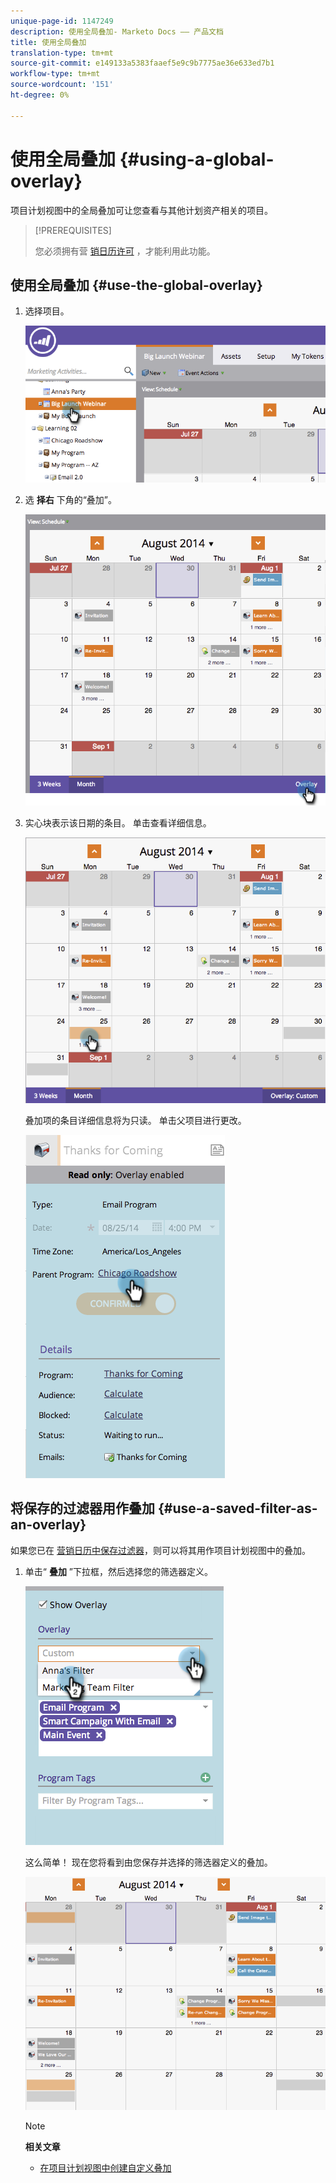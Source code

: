 ```yaml
---
unique-page-id: 1147249
description: 使用全局叠加- Marketo Docs —— 产品文档
title: 使用全局叠加
translation-type: tm+mt
source-git-commit: e149133a5383faaef5e9c9b7775ae36e633ed7b1
workflow-type: tm+mt
source-wordcount: '151'
ht-degree: 0%

---
```



# 使用全局叠加 {#using-a-global-overlay}

项目计划视图中的全局叠加可让您查看与其他计划资产相关的项目。

>[!PREREQUISITES]
>
>您必须拥有营 [销日历许可](../../../../product-docs/core-marketo-concepts/marketing-calendar/understanding-the-calendar/issue-revoke-a-marketing-calendar-license.md) ，才能利用此功能。

## 使用全局叠加 {#use-the-global-overlay}

1. 选择项目。

   ![](assets/image2014-9-24-10-16-4.png)

1. 选 **择右** 下角的“叠加”。

   ![](assets/image2014-9-24-10-3a16-3a9.png)

1. 实心块表示该日期的条目。 单击查看详细信息。

   ![](assets/image2014-9-24-10-3a16-3a14.png)

   叠加项的条目详细信息将为只读。 单击父项目进行更改。

   ![](assets/image2014-9-24-10-3a16-3a19.png)

## 将保存的过滤器用作叠加 {#use-a-saved-filter-as-an-overlay}

如果您已在 [营销日历中保存过滤器](../../../../product-docs/core-marketo-concepts/marketing-calendar/working-with-the-calendar/saving-a-filter-definition-in-the-marketing-calendar.md)，则可以将其用作项目计划视图中的叠加。

1. 单击“ **叠加** ”下拉框，然后选择您的筛选器定义。

   ![](assets/image2014-9-24-10-3a16-3a26.png)

   这么简单！ 现在您将看到由您保存并选择的筛选器定义的叠加。

   ![](assets/image2014-9-24-10-3a16-3a31.png)

   >[!NOTE]
   >
   >**相关文章**
   >
   >    
   >    
   >    * [在项目计划视图中创建自定义叠加](creating-custom-overlays-in-program-schedule-view.md)


